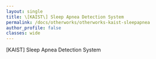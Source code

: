 ```yaml
---
layout: single
title: \[KAIST\] Sleep Apnea Detection System
permalink: /docs/otherworks/otherworks-kaist-sleepapnea
author_profile: false
classes: wide
---
```


[KAIST] Sleep Apnea Detection System